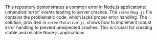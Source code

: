 This repository demonstrates a common error in Node.js applications: unhandled 'error' events leading to server crashes.  The `serverBug.js` file contains the problematic code, which lacks proper error handling.  The solution, provided in `serverSolution.js`, shows how to implement robust error handling to prevent unexpected crashes.  This is crucial for creating stable and reliable Node.js applications.